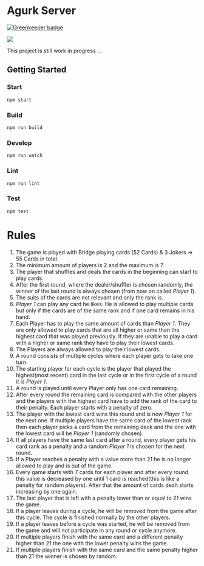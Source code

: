 # Agurk Server

[![Greenkeeper badge](https://badges.greenkeeper.io/SimonMueller/agurk-server.svg)](https://greenkeeper.io/)

![](https://github.com/SimonMueller/agurk-server/workflows/Node%20CI/badge.svg)

This project is still work in progress ...

## Getting Started

### Start
`npm start`

### Build
`npm run build`

### Develop
`npm run watch`

### Lint
`npm run lint`

### Test
`npm test`

# Rules

1. The game is played with Bridge playing cards (52 Cards) & 3 Jokers => 55 Cards in total.
2. The minimum amount of players is 2 and the maximum is 7.
3. The player that shuffles and deals the cards in the beginning can start to play cards.
4. After the first round, where the dealer/shuffler is chosen randomly, the winner of the last round is always chosen (from now on called _Player 1_).
5. The suits of the cards are not relevant and only the rank is.
6. _Player 1_ can play any card he likes. He is allowed to play multiple cards but only if the cards are of the same rank and if one card remains in his hand.
7. Each Player has to play the same amount of cards than _Player 1_. They are only allowed to play cards that are all higher or same than the highest card that was played previously. If they are unable to play a card with a higher or same rank they have to play their lowest cards.
8. The Players are always allowed to play their lowest cards.
9. A round consists of multiple cycles where each player gets to take one turn.
10. The starting player for each cycle is the player that played the highest(most recent) card in the last cycle or in the first cycle of a round it is _Player 1_.
11. A round is played until every Player only has one card remaining.
12. After every round the remaining card is compared with the other players and the players with the highest card have to add the rank of the card to their penalty. Each player starts with a penalty of zero.
13. The player with the lowest card wins this round and is now _Player 1_ for the next one. If multiple players have the same card of the lowest rank then each player picks a card from the remaining deck and the one with the lowest card will be _Player 1_ (randomly chosen).
14. If all players have the same last card after a round, every player gets his card rank as a penalty and a random _Player 1_ is chosen for the next round.
15. If a Player reaches a penalty with a value more than 21 he is no longer allowed to play and is out of the game.
16. Every game starts with 7 cards for each player and after every round this value is decreased by one until 1 card is reached(this is like a penalty for random players). After that the amount of cards dealt starts increasing by one again.
17. The last player that is left with a penalty lower than or equal to 21 wins the game.
18. If a player leaves during a cycle, he will be removed from the game after this cycle. The cycle is finished normally by the other players.
19. If a player leaves before a cycle was started, he will be removed from the game and will not participate in any round or cycle anymore.
20. If multiple players finish with the same card and a different penalty higher than 21 the one with the lower penalty wins the game.
21. If multiple players finish with the same card and the same penalty higher than 21 the winner is chosen by random.

